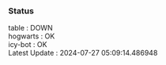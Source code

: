 ### Status


table : DOWN  
hogwarts : OK  
icy-bot : OK  
Latest Update : 2024-07-27 05:09:14.486948
